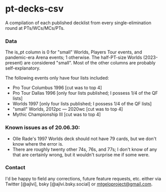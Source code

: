 # pt-decks-csv
A compilation of each published decklist from every single-elimination round at PTs/WCs/MCs/PTs.

### Data

The is_pt column is 0 for "small" Worlds, Players Tour events, and pandemic-era Arena events; 1 otherwise. The half-PT-size Worlds (2023-present) are considered "small". Most of the other columns are probably self-explanatory.

The following events only have four lists included:

- Pro Tour Columbus 1996 [cut was to top 4]
- Pro Tour Dallas 1996 [only four lists published; I possess 1/4 of the QF lists]
- Worlds 1997 [only four lists published; I possess 1/4 of the QF lists]
- "small" Worlds, 2012pc &mdash; 2020wc [cut was to top 4]
- Mythic Championship III [cut was to top 4]
 
### Known issues as of 20.06.30:

- Olle Rade's 1997 Worlds deck should not have 79 cards, but we don't know where the error is.
- There are roughly twenty other 74s, 76s, and 77s; I don't know of any that are certainly wrong, but it wouldn't surprise me if some were.

### Contact

I'd be happy to field any corrections, future feature requests, etc. either via Twitter [@ajlvi], bsky [@ajlvi.bsky.social] or mtgeloproject@gmail.com.
